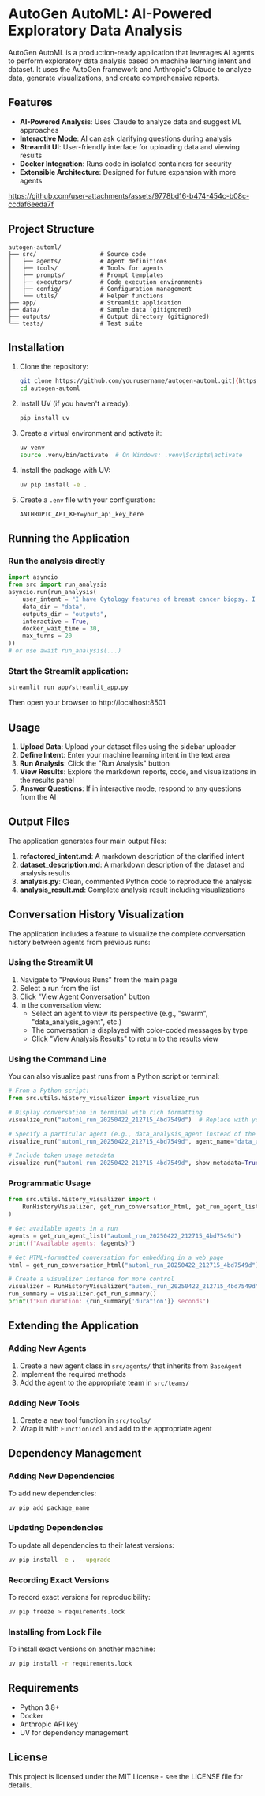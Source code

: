 # AutoGen AutoML: AI-Powered Exploratory Data Analysis

AutoGen AutoML is a production-ready application that leverages AI agents to perform exploratory data analysis based on machine learning intent and dataset. It uses the AutoGen framework and Anthropic's Claude to analyze data, generate visualizations, and create comprehensive reports.

## Features

- **AI-Powered Analysis**: Uses Claude to analyze data and suggest ML approaches
- **Interactive Mode**: AI can ask clarifying questions during analysis
- **Streamlit UI**: User-friendly interface for uploading data and viewing results
- **Docker Integration**: Runs code in isolated containers for security
- **Extensible Architecture**: Designed for future expansion with more agents



https://github.com/user-attachments/assets/9778bd16-b474-454c-b08c-ccdaf6eeda7f



## Project Structure

```
autogen-automl/
├── src/                  # Source code
│   ├── agents/           # Agent definitions
│   ├── tools/            # Tools for agents
│   ├── prompts/          # Prompt templates
│   ├── executors/        # Code execution environments
│   ├── config/           # Configuration management
│   └── utils/            # Helper functions
├── app/                  # Streamlit application
├── data/                 # Sample data (gitignored)
├── outputs/              # Output directory (gitignored)
└── tests/                # Test suite
```

## Installation

1. Clone the repository:
   ```bash
   git clone https://github.com/yourusername/autogen-automl.git](https://github.com/angangwa/autogen-automl
   cd autogen-automl
   ```

2. Install UV (if you haven't already):
   ```bash
   pip install uv
   ```

3. Create a virtual environment and activate it:
   ```bash
   uv venv
   source .venv/bin/activate  # On Windows: .venv\Scripts\activate
   ```

4. Install the package with UV:
   ```bash
   uv pip install -e .
   ```

5. Create a `.env` file with your configuration:
   ```
   ANTHROPIC_API_KEY=your_api_key_here
   ```

## Running the Application

### Run the analysis directly

```python
import asyncio
from src import run_analysis
asyncio.run(run_analysis(
    user_intent = "I have Cytology features of breast cancer biopsy. I want to use it to predict breast cancer",
    data_dir = "data",
    outputs_dir = "outputs",
    interactive = True,
    docker_wait_time = 30,
    max_turns = 20
))
# or use await run_analysis(...)
```

### Start the Streamlit application:

```bash
streamlit run app/streamlit_app.py
```

Then open your browser to http://localhost:8501

## Usage

1. **Upload Data**: Upload your dataset files using the sidebar uploader
2. **Define Intent**: Enter your machine learning intent in the text area
3. **Run Analysis**: Click the "Run Analysis" button
4. **View Results**: Explore the markdown reports, code, and visualizations in the results panel
5. **Answer Questions**: If in interactive mode, respond to any questions from the AI

## Output Files

The application generates four main output files:

1. **refactored_intent.md**: A markdown description of the clarified intent
2. **dataset_description.md**: A markdown description of the dataset and analysis results
3. **analysis.py**: Clean, commented Python code to reproduce the analysis
4. **analysis_result.md**: Complete analysis result including visualizations

## Conversation History Visualization

The application includes a feature to visualize the complete conversation history between agents from previous runs:

### Using the Streamlit UI

1. Navigate to "Previous Runs" from the main page
2. Select a run from the list
3. Click "View Agent Conversation" button
4. In the conversation view:
   - Select an agent to view its perspective (e.g., "swarm", "data_analysis_agent", etc.)
   - The conversation is displayed with color-coded messages by type
   - Click "View Analysis Results" to return to the results view

### Using the Command Line

You can also visualize past runs from a Python script or terminal:

```python
# From a Python script:
from src.utils.history_visualizer import visualize_run

# Display conversation in terminal with rich formatting
visualize_run("automl_run_20250422_212715_4bd7549d")  # Replace with your run ID

# Specify a particular agent (e.g., data_analysis_agent instead of the default "swarm")
visualize_run("automl_run_20250422_212715_4bd7549d", agent_name="data_analysis_agent")

# Include token usage metadata
visualize_run("automl_run_20250422_212715_4bd7549d", show_metadata=True)
```

### Programmatic Usage

```python
from src.utils.history_visualizer import (
    RunHistoryVisualizer, get_run_conversation_html, get_run_agent_list
)

# Get available agents in a run
agents = get_run_agent_list("automl_run_20250422_212715_4bd7549d")
print(f"Available agents: {agents}")

# Get HTML-formatted conversation for embedding in a web page
html = get_run_conversation_html("automl_run_20250422_212715_4bd7549d")

# Create a visualizer instance for more control
visualizer = RunHistoryVisualizer("automl_run_20250422_212715_4bd7549d")
run_summary = visualizer.get_run_summary()
print(f"Run duration: {run_summary['duration']} seconds")
```

## Extending the Application

### Adding New Agents

1. Create a new agent class in `src/agents/` that inherits from `BaseAgent`
2. Implement the required methods
3. Add the agent to the appropriate team in `src/teams/`

### Adding New Tools

1. Create a new tool function in `src/tools/`
2. Wrap it with `FunctionTool` and add to the appropriate agent

## Dependency Management

### Adding New Dependencies

To add new dependencies:

```bash
uv pip add package_name
```

### Updating Dependencies

To update all dependencies to their latest versions:

```bash
uv pip install -e . --upgrade
```

### Recording Exact Versions

To record exact versions for reproducibility:

```bash
uv pip freeze > requirements.lock
```

### Installing from Lock File

To install exact versions on another machine:

```bash
uv pip install -r requirements.lock
```

## Requirements

- Python 3.8+
- Docker
- Anthropic API key
- UV for dependency management

## License

This project is licensed under the MIT License - see the LICENSE file for details.
